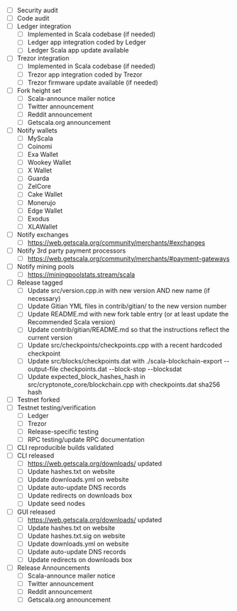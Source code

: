 - [ ] Security audit
- [ ] Code audit
- [ ] Ledger integration
  - [ ] Implemented in Scala codebase (if needed)
  - [ ] Ledger app integration coded by Ledger
  - [ ] Ledger Scala app update available
- [ ] Trezor integration
  - [ ] Implemented in Scala codebase (if needed)
  - [ ] Trezor app integration coded by Trezor
  - [ ] Trezor firmware update available (if needed)
- [ ] Fork height set
  - [ ] Scala-announce mailer notice
  - [ ] Twitter announcement
  - [ ] Reddit announcement
  - [ ] Getscala.org announcement
- [ ] Notify wallets
  - [ ] MyScala
  - [ ] Coinomi
  - [ ] Exa Wallet
  - [ ] Wookey Wallet
  - [ ] X Wallet
  - [ ] Guarda
  - [ ] ZelCore
  - [ ] Cake Wallet
  - [ ] Monerujo
  - [ ] Edge Wallet
  - [ ] Exodus
  - [ ] XLAWallet
- [ ] Notify exchanges
  - [ ] https://web.getscala.org/community/merchants/#exchanges
- [ ] Notify 3rd party payment processors
  - [ ] https://web.getscala.org/community/merchants/#payment-gateways
- [ ] Notify mining pools
  - [ ] https://miningpoolstats.stream/scala
- [ ] Release tagged
  - [ ] Update src/version.cpp.in with new version AND new name (if necessary)
  - [ ] Update Gitian YML files in contrib/gitian/ to the new version number
  - [ ] Update README.md with new fork table entry (or at least update the Recommended Scala version)
  - [ ] Update contrib/gitian/README.md so that the instructions reflect the current version
  - [ ] Update src/checkpoints/checkpoints.cpp with a recent hardcoded checkpoint
  - [ ] Update src/blocks/checkpoints.dat with ./scala-blockchain-export --output-file checkpoints.dat --block-stop <recent block height> --blocksdat
  - [ ] Update expected_block_hashes_hash in src/cryptonote_core/blockchain.cpp with checkpoints.dat sha256 hash
- [ ] Testnet forked
- [ ] Testnet testing/verification
  - [ ] Ledger
  - [ ] Trezor
  - [ ] Release-specific testing
  - [ ] RPC testing/update RPC documentation
- [ ] CLI reproducible builds validated
- [ ] CLI released
  - [ ] https://web.getscala.org/downloads/ updated
  - [ ] Update hashes.txt on website
  - [ ] Update downloads.yml on website
  - [ ] Update auto-update DNS records
  - [ ] Update redirects on downloads box
  - [ ] Update seed nodes
- [ ] GUI released
  - [ ] https://web.getscala.org/downloads/ updated
  - [ ] Update hashes.txt on website
  - [ ] Update hashes.txt.sig on website
  - [ ] Update downloads.yml on website
  - [ ] Update auto-update DNS records
  - [ ] Update redirects on downloads box
- [ ] Release Announcements
  - [ ] Scala-announce mailer notice
  - [ ] Twitter announcement
  - [ ] Reddit announcement
  - [ ] Getscala.org announcement
